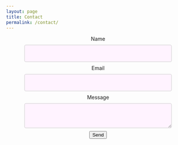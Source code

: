 ```yaml
---
layout: page
title: Contact
permalink: /contact/
---
```

<head>
<style>
	.section{
		text-align: center;
	}
	.input{
	  width: 80%;
	  padding: 12px 20px;
	  margin: 8px 0;
	  display: inline-block;
	  border: 1px solid #ccc;
	  border-radius: 4px;
	  box-sizing: border-box;
	  font-size: 18px;
	  background-color: #fff3ff;
	}
</style>
</head>
<body>
<form action="https://formspree.io/xyynbvap" class = form method="POST">
	<div class = section>
		<label> Name </label><br>
		<input class = input type="text" name="name">
	</div>
	<div class = section>
		<label>Email</label><br>
		<input class = input type="text" name="_replyto">
	</div>
	<div class = section>
		<label>Message</label><br>
		<textarea class = input name="message"></textarea>
	</div>
	<div class = section>
	  	<button class = subscribeBtn type="submit">Send</button>
	</div>
</form>
</body>
